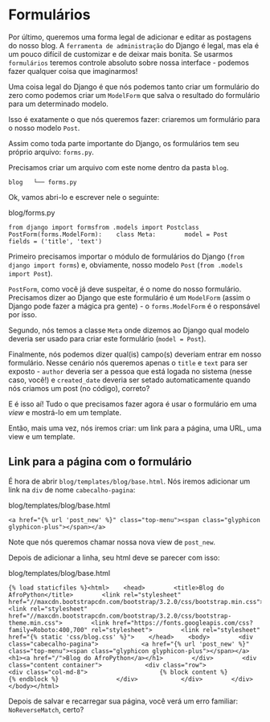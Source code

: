 # Formulários

Por último, queremos uma forma legal de adicionar e editar as postagens do nosso blog. A `ferramenta de administração` do Django é legal, mas ela é um pouco difícil de customizar e de deixar mais bonita. Se usarmos `formulários` teremos controle absoluto sobre nossa interface - podemos fazer qualquer coisa que imaginarmos!

Uma coisa legal do Django é que nós podemos tanto criar um formulário do zero como podemos criar um `ModelForm` que salva o resultado do formulário para um determinado modelo.

Isso é exatamente o que nós queremos fazer: criaremos um formulário para o nosso modelo `Post`.

Assim como toda parte importante do Django, os formulários tem seu próprio arquivo: `forms.py`.

Precisamos criar um arquivo com este nome dentro da pasta `blog`.

```text
blog   └── forms.py
```

Ok, vamos abri-lo e escrever nele o seguinte:

blog/forms.py

```text
from django import forms​from .models import Post​class PostForm(forms.ModelForm):​    class Meta:        model = Post        fields = ('title', 'text')
```

Primeiro precisamos importar o módulo de formulários do Django \(`from django import forms`\) e, obviamente, nosso modelo `Post` \(`from .models import Post`\).

`PostForm`, como você já deve suspeitar, é o nome do nosso formulário. Precisamos dizer ao Django que este formulário é um `ModelForm` \(assim o Django pode fazer a mágica pra gente\) - o `forms.ModelForm` é o responsável por isso.

Segundo, nós temos a classe `Meta` onde dizemos ao Django qual modelo deveria ser usado para criar este formulário \(`model = Post`\).

Finalmente, nós podemos dizer qual\(is\) campo\(s\) deveriam entrar em nosso formulário. Nesse cenário nós queremos apenas o `title` e `text` para ser exposto - `author` deveria ser a pessoa que está logada no sistema \(nesse caso, você!\) e `created_date` deveria ser setado automaticamente quando nós criamos um post \(no código\), correto?

E é isso aí! Tudo o que precisamos fazer agora é usar o formulário em uma _view_ e mostrá-lo em um template.

Então, mais uma vez, nós iremos criar: um link para a página, uma URL, uma view e um template.

## Link para a página com o formulário <a id="link-para-a-pagina-com-o-formulario"></a>

É hora de abrir `blog/templates/blog/base.html`. Nós iremos adicionar um link na `div` de nome `cabecalho-pagina`:

blog/templates/blog/base.html

```text
<a href="{% url 'post_new' %}" class="top-menu"><span class="glyphicon glyphicon-plus"></span></a>
```

Note que nós queremos chamar nossa nova view de `post_new`.

Depois de adicionar a linha, seu html deve se parecer com isso:

blog/templates/blog/base.html

```text
{% load staticfiles %}<html>    <head>        <title>Blog do AfroPython</title>        <link rel="stylesheet" href="//maxcdn.bootstrapcdn.com/bootstrap/3.2.0/css/bootstrap.min.css">        <link rel="stylesheet" href="//maxcdn.bootstrapcdn.com/bootstrap/3.2.0/css/bootstrap-theme.min.css">        <link href="https://fonts.googleapis.com/css?family=Roboto:400,700" rel="stylesheet">        <link rel="stylesheet" href="{% static 'css/blog.css' %}">    </head>    <body>        <div class="cabecalho-pagina">            <a href="{% url 'post_new' %}" class="top-menu"><span class="glyphicon glyphicon-plus"></span></a>            <h1><a href="/">Blog do AfroPython</a></h1>        </div>        <div class="content container">            <div class="row">                <div class="col-md-8">                    {% block content %}                    {% endblock %}                </div>            </div>        </div>    </body></html>
```

Depois de salvar e recarregar sua página, você verá um erro familiar: `NoReverseMatch`, certo?[  
](https://afropython.gitbook.io/tutorial/amplie_sua_aplicacao)

